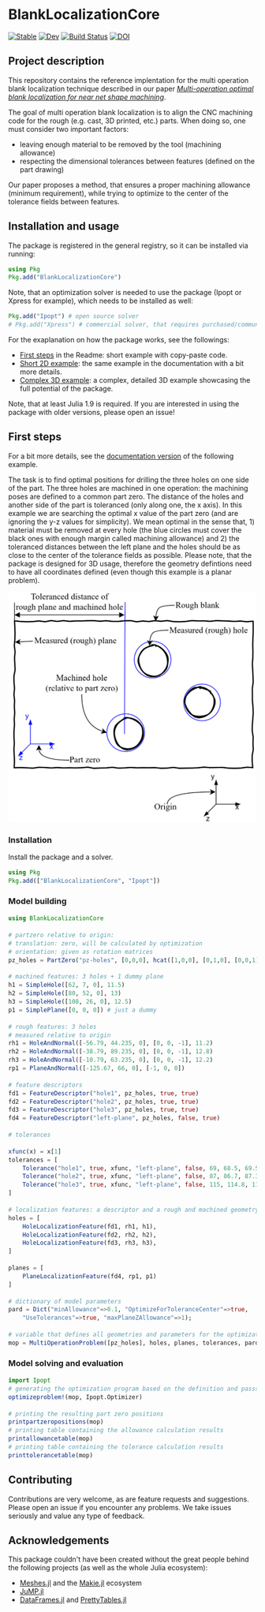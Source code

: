 # BlankLocalizationCore

[![Stable](https://img.shields.io/badge/docs-stable-blue.svg)](https://cserteGT3.github.io/BlankLocalizationCore.jl/stable/)
[![Dev](https://img.shields.io/badge/docs-dev-blue.svg)](https://cserteGT3.github.io/BlankLocalizationCore.jl/dev/)
[![Build Status](https://github.com/cserteGT3/BlankLocalizationCore.jl/actions/workflows/CI.yml/badge.svg?branch=main)](https://github.com/cserteGT3/BlankLocalizationCore.jl/actions/workflows/CI.yml?query=branch%3Amain)
[![DOI](https://proceedings.juliacon.org/papers/10.21105/jcon.00182/status.svg)](https://doi.org/10.21105/jcon.00182)

## Project description

This repository contains the reference implentation for the multi operation blank localization technique described in our paper [_Multi-operation optimal blank localization for near net shape machining_](https://www.sciencedirect.com/science/article/pii/S0007850623000884).

The goal of multi operation blank localization is to align the CNC machining code for the rough (e.g. cast, 3D printed, etc.) parts.
When doing so, one must consider two important factors:

- leaving enough material to be removed by the tool (machining allowance)
- respecting the dimensional tolerances between features (defined on the part drawing)

Our paper proposes a method, that ensures a proper machining allowance (minimum requirement), while trying to optimize to the center of the tolerance fields between features.

## Installation and usage

The package is registered in the general registry, so it can be installed via running:

```julia
using Pkg
Pkg.add("BlankLocalizationCore")
```

Note, that an optimization solver is needed to use the package (Ipopt or Xpress for example), which needs to be installed as well:

```julia
Pkg.add("Ipopt") # open source solver
# Pkg.add("Xpress") # commercial solver, that requires purchased/community license
```

For the exaplanation on how the package works, see the followings:

- [First steps](#first-steps) in the Readme: short example with copy-paste code.
- [Short 2D example](https://csertegt3.github.io/BlankLocalizationCore.jl/stable/example-2d/): the same example in the documentation with a bit more details.
- [Complex 3D example](https://csertegt3.github.io/BlankLocalizationCore.jl/stable/example/): a complex, detailed 3D example showcasing the full potential of the package.

Note, that at least Julia 1.9 is required.
If you are interested in using the package with older versions, please open an issue!

## First steps

For a bit more details, see the [documentation version](https://csertegt3.github.io/BlankLocalizationCore.jl/stable/example-2d/) of the following example.

The task is to find optimal positions for drilling the three holes on one side of the part.
The three holes are machined in one operation: the machining poses are defined to a common part zero.
The distance of the holes and another side of the part is toleranced (only along one, the x axis).
In this example we are searching the optimal x value of the part zero (and are ignoring the y-z values for simplicity).
We mean optimal in the sense that, 1) material must be removed at every hole (the blue circles must cover the black ones with enough margin called machining allowance) and 2) the toleranced distances between the left plane and the holes should be as close to the center of the tolerance fields as possible.
Please note, that the package is designed for 3D usage, therefore the geometry defintions need to have all coordinates defined (even though this example is a planar problem).

![example-2d](docs/src/assets/example-2d.png)

### Installation

Install the package and a solver.

```julia
using Pkg
Pkg.add(["BlankLocalizationCore", "Ipopt"])
```

### Model building

```julia
using BlankLocalizationCore

# partzero relative to origin:
# translation: zero, will be calculated by optimization
# orientation: given as rotation matrices
pz_holes = PartZero("pz-holes", [0,0,0], hcat([1,0,0], [0,1,0], [0,0,1]))

# machined features: 3 holes + 1 dummy plane
h1 = SimpleHole([62, 7, 0], 11.5)
h2 = SimpleHole([80, 52, 0], 13)
h3 = SimpleHole([108, 26, 0], 12.5)
p1 = SimplePlane([0, 0, 0]) # just a dummy

# rough features: 3 holes
# measured relative to origin
rh1 = HoleAndNormal([-56.79, 44.235, 0], [0, 0, -1], 11.2)
rh2 = HoleAndNormal([-38.79, 89.235, 0], [0, 0, -1], 12.8)
rh3 = HoleAndNormal([-10.79, 63.235, 0], [0, 0, -1], 12.2)
rp1 = PlaneAndNormal([-125.67, 66, 0], [-1, 0, 0])

# feature descriptors
fd1 = FeatureDescriptor("hole1", pz_holes, true, true)
fd2 = FeatureDescriptor("hole2", pz_holes, true, true)
fd3 = FeatureDescriptor("hole3", pz_holes, true, true)
fd4 = FeatureDescriptor("left-plane", pz_holes, false, true)

# tolerances

xfunc(x) = x[1]
tolerances = [
    Tolerance("hole1", true, xfunc, "left-plane", false, 69, 68.5, 69.5, ""),
    Tolerance("hole2", true, xfunc, "left-plane", false, 87, 86.7, 87.3, ""),
    Tolerance("hole3", true, xfunc, "left-plane", false, 115, 114.8, 115.2, "")
]

# localization features: a descriptor and a rough and machined geometry
holes = [
    HoleLocalizationFeature(fd1, rh1, h1),
    HoleLocalizationFeature(fd2, rh2, h2),
    HoleLocalizationFeature(fd3, rh3, h3),
]

planes = [
    PlaneLocalizationFeature(fd4, rp1, p1)
]

# dictionary of model parameters
pard = Dict("minAllowance"=>0.1, "OptimizeForToleranceCenter"=>true,
    "UseTolerances"=>true, "maxPlaneZAllowance"=>1);

# variable that defines all geometries and parameters for the optimization problem
mop = MultiOperationProblem([pz_holes], holes, planes, tolerances, pard)
```

### Model solving and evaluation

```julia
import Ipopt
# generating the optimization program based on the definition and passsing to the solver
optimizeproblem!(mop, Ipopt.Optimizer)

# printing the resulting part zero positions
printpartzeropositions(mop)
# printing table containing the allowance calculation results
printallowancetable(mop)
# printing table containing the tolerance calculation results
printtolerancetable(mop)
```

## Contributing

Contributions are very welcome, as are feature requests and suggestions.
Please open an issue if you encounter any problems. We take issues seriously and value any type of feedback.

## Acknowledgements

This package couldn't have been created without the great people behind the following projects (as well as the whole Julia ecosystem):

* [Meshes.jl](https://github.com/JuliaGeometry/Meshes.jl) and the [Makie.jl](https://github.com/MakieOrg/Makie.jl) ecosystem
* [JuMP.jl](https://jump.dev/)
* [DataFrames.jl](https://github.com/JuliaData/DataFrames.jl) and [PrettyTables.jl](https://github.com/ronisbr/PrettyTables.jl)
